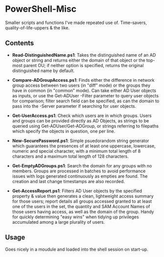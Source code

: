 # PowerShell-Misc

Smaller scripts and functions I've made repeated use of. Time-savers, quality-of-life-uppers & the like.

## Contents

- **Read-DistinguishedName.ps1**: Takes the distinguished name of an AD object or string and returns either the domain of that object or the top-most parent OU; if neither option is specified, returns the original distinguished name by default.

- **Compare-ADGroupAccess.ps1**: Finds either the difference in network group access between two users (in "diff" mode) or the groups they have in common (in "common" mode). Can take either AD User objects as inputs, or use the Get-ADUser -Filter parameter to query user objects for comparison; filter search field can be specified, as can the domain to pass into the -Server parameter if searching for user objects.  

- **Get-UserAccess.ps1**: Check which users are in which groups. Users and groups can be provided directly as AD Objects, as strings to be queried using Get-ADUser/Get-ADGroup, or strings referring to filepaths which specify the objects in question, one per line.

- **New-SecurePassword.ps1**: Simple psuedorandom string generator which guarantees the presences of at least one uppercase, lowercase, numeric and special character, with a minimum total length of 8 characters and a maximum total length of 128 characters.

- **Get-EmptyADGroups.ps1**: Search the domain for any groups with no members. Groups are processed in batches to avoid performance issues with logs generated continuously as empties are found. The creation and last change timestamps are also recorded.   

- **Get-AccessReport.ps1**: Filters AD User objects by the specified property & value then generates a clean, lightweight access summary for those users; report details all groups accessed granted to at least one of the users in the set, the quantity and SAM Account Names of those users having access, as well as the domain of the group. Handy for quickly determining "easy wins" when tidying up privileges accumulated among a large plurality of users. 

## Usage

Goes nicely in a moudule and loaded into the shell session on start-up. 